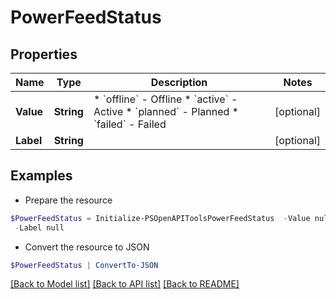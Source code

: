 # PowerFeedStatus
## Properties

Name | Type | Description | Notes
------------ | ------------- | ------------- | -------------
**Value** | **String** | * &#x60;offline&#x60; - Offline * &#x60;active&#x60; - Active * &#x60;planned&#x60; - Planned * &#x60;failed&#x60; - Failed | [optional] 
**Label** | **String** |  | [optional] 

## Examples

- Prepare the resource
```powershell
$PowerFeedStatus = Initialize-PSOpenAPIToolsPowerFeedStatus  -Value null `
 -Label null
```

- Convert the resource to JSON
```powershell
$PowerFeedStatus | ConvertTo-JSON
```

[[Back to Model list]](../README.md#documentation-for-models) [[Back to API list]](../README.md#documentation-for-api-endpoints) [[Back to README]](../README.md)

